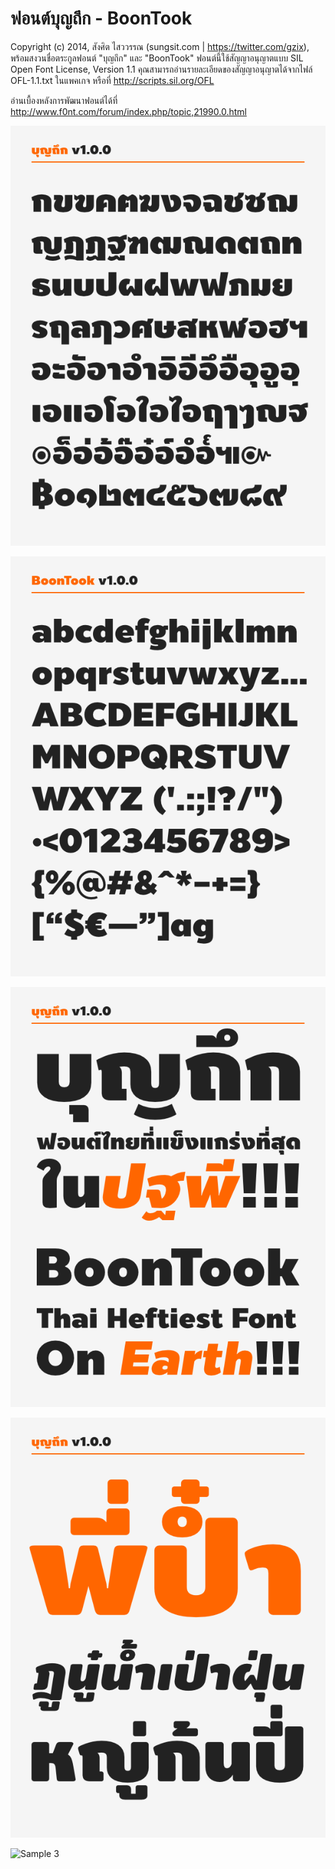 # ฟอนต์บุญถึก - BoonTook

Copyright  (c) 2014, สังศิต ไสววรรณ (sungsit.com | https://twitter.com/gzix), พร้อมสงวนชื่อตระกูลฟอนต์ "บุญถึก" และ "BoonTook" ฟอนต์นี้ใช้สัญญาอนุญาตแบบ SIL Open Font License, Version 1.1 คุณสามารถอ่านรายละเอียดของสัญญาอนุญาตได้จากไฟล์ OFL-1.1.txt ในแพคเกจ หรือที่ <http://scripts.sil.org/OFL>

อ่านเบื้องหลังการพัฒนาฟอนต์ได้ที่ <http://www.f0nt.com/forum/index.php/topic,21990.0.html>

![ตัวอักษรไทย](img/char-thai.png?raw=true)

![Latin characters](img/char-latin.png?raw=true)

![Sample 1](img/sample-1.png?raw=true)

![Sample 2](img/sample-2.png?raw=true)

![Sample 3](img/sample-3png?raw=true)
